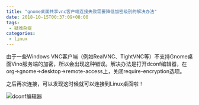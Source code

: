 ```yaml
---
title: "gnome桌面共享vnc客户端连接失败需要降低加密级别的解决办法"
date: 2018-10-15T00:37:09+08:00
tags:
 - 疑难杂症
categories:
 - linux
---
```


由于一些Windows VNC客户端（例如RealVNC、TightVNC等）不支持Gnome桌面Vino服务端的加密，所以会出现这种错误。解决办法是打开dconf编辑器，在org->gnome->desktop->remote-access上，关闭require-encryption选项。

之后再次连接，可以发现这时候就可以连接到Linux桌面啦！

![dconf编辑器](/img/dconf-editor.png)
